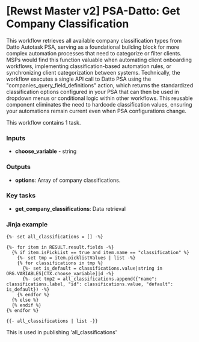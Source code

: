 # \[Rewst Master v2] PSA-Datto: Get Company Classification

This workflow retrieves all available company classification types from Datto Autotask PSA, serving as a foundational building block for more complex automation processes that need to categorize or filter clients. MSPs would find this function valuable when automating client onboarding workflows, implementing classification-based automation rules, or synchronizing client categorization between systems. Technically, the workflow executes a single API call to Datto PSA using the "companies\_query\_field\_definitions" action, which returns the standardized classification options configured in your PSA that can then be used in dropdown menus or conditional logic within other workflows. This reusable component eliminates the need to hardcode classification values, ensuring your automations remain current even when PSA configurations change.

This workflow contains 1 task.

### Inputs

* **choose\_variable** - string

### Outputs

* **options**: Array of company classifications.

### Key tasks

* **get\_company\_classifications**: Data retrieval

### Jinja example

```jinja
{%- set all_classifications = [] -%}

{%- for item in RESULT.result.fields -%}
  {% if item.isPickList == true and item.name == "classification" %}
    {%- set tmp = item.picklistValues | list -%}
    {% for classifications in tmp %}
      {%- set is_default = classifications.value|string in ORG.VARIABLES[CTX.choose_variable]|d -%}
      {%- set tmp2 = all_classifications.append({"name": classifications.label, "id": classifications.value, "default": is_default}) -%}
    {% endfor %}
  {% else %}
  {% endif %}
{% endfor %}

{{- all_classifications | list -}}

```

This is used in publishing 'all\_classifications'
